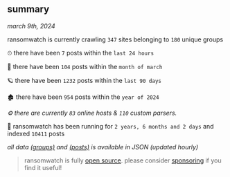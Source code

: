 
## summary
_march 9th, 2024_

ransomwatch is currently crawling `347` sites belonging to `180` unique groups

⏲ there have been `7` posts within the `last 24 hours`

🦈 there have been `104` posts within the `month of march`

🪐 there have been `1232` posts within the `last 90 days`

🏚 there have been `954` posts within the `year of 2024`

_⚙️ there are currently `83` online hosts & `110` custom parsers._

🦕 ransomwatch has been running for `2 years, 6 months and 2 days` and indexed `10411` posts

_all data  [(groups)](http://ransomwhat.telemetry.ltd/groups) and [(posts)](http://ransomwhat.telemetry.ltd/posts) is available in JSON (updated hourly)_

> ransomwatch is fully [open source](https://github.com/joshhighet/ransomwatch#ransomwatch--). please consider [sponsoring](https://github.com/sponsors/joshhighet) if you find it useful!
